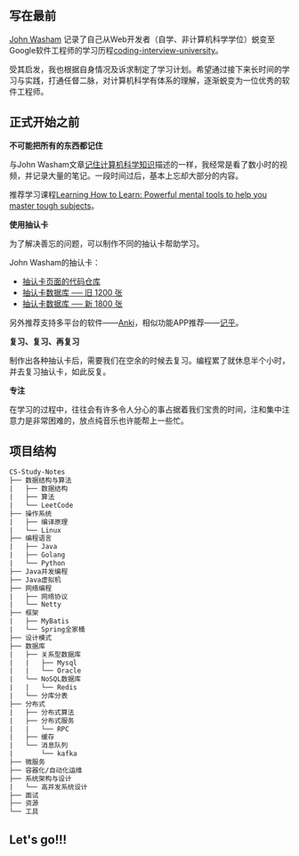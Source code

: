 ## 写在最前

[John Washam](https://startupnextdoor.com/author/john/) 记录了自己从Web开发者（自学、非计算机科学学位）蜕变至 Google软件工程师的学习历程[coding-interview-university](https://github.com/jwasham/coding-interview-university)。

受其启发，我也根据自身情况及诉求制定了学习计划。希望通过接下来长时间的学习与实践，打通任督二脉，对计算机科学有体系的理解，逐渐蜕变为一位优秀的软件工程师。

## 正式开始之前

**不可能把所有的东西都记住**

与John Washam文章[记住计算机科学知识](https://startupnextdoor.com/retaining-computer-science-knowledge/)描述的一样，我经常是看了数小时的视频，并记录大量的笔记。一段时间过后，基本上忘却大部分的内容。

推荐学习课程[Learning How to Learn: Powerful mental tools to help you master tough subjects](https://www.coursera.org/learn/learning-how-to-learn)。

**使用抽认卡**

为了解决善忘的问题，可以制作不同的抽认卡帮助学习。

John Washam的抽认卡：

- [抽认卡页面的代码仓库](https://github.com/jwasham/computer-science-flash-cards)
- [抽认卡数据库 ── 旧 1200 张](https://github.com/jwasham/computer-science-flash-cards/blob/master/cards-jwasham.db)
- [抽认卡数据库 ── 新 1800 张](https://github.com/jwasham/computer-science-flash-cards/blob/master/cards-jwasham-extreme.db)

另外推荐支持多平台的软件——[Anki](http://ankisrs.net/)，相似功能APP推荐——[记乎](http://www.geefoo.cn/)。

**复习、复习、再复习**

制作出各种抽认卡后，需要我们在空余的时候去复习。编程累了就休息半个小时，并去复习抽认卡，如此反复。

**专注**

在学习的过程中，往往会有许多令人分心的事占据着我们宝贵的时间，注和集中注意力是非常困难的，放点纯音乐也许能帮上一些忙。

## 项目结构

```html
CS-Study-Notes
├── 数据结构与算法
|   ├── 数据结构
|   ├── 算法
|   └── LeetCode
├── 操作系统
|   ├── 编译原理
|   └── Linux
├── 编程语言
|   ├── Java
|   ├── Golang
|   └── Python
├── Java并发编程
├── Java虚拟机
├── 网络编程
|   ├── 网络协议
|   └── Netty
├── 框架
|   ├── MyBatis
|   └── Spring全家桶
├── 设计模式
├── 数据库
|   ├── 关系型数据库
|   |   ├── Mysql
|   |   └── Oracle
|   └── NoSQL数据库
|   |   └── Redis
|   └── 分库分表
├── 分布式
|   ├── 分布式算法
|   ├── 分布式服务
|   |   └── RPC
|   ├── 缓存
|   └── 消息队列
|       └── kafka
├── 微服务
├── 容器化/自动化运维
├── 系统架构与设计
|   └── 高并发系统设计
├── 面试
├── 资源
└── 工具
```

## Let's go!!!
